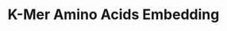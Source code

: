---
research_area: BI # CV: Computer Vision, BI: Bioinformatics, NT: Network, ML: Machine Learning
type: research # project: This is a funded project., research: this is a research or thesis
title: "K-Mer Amino Acids Embedding"
front_page_image: /images/projects/k-mer.jpg # optional. You may leave it blank 
members:
- Yasin Guzel
- Zafer Aydin
sort_order: 3 
layout: project_layout
front_page_abstract: The goal of this project is to represent k-mer amino acids as a feature vector to predict protein secondary structure. The project is based on skip-gram model. 
---